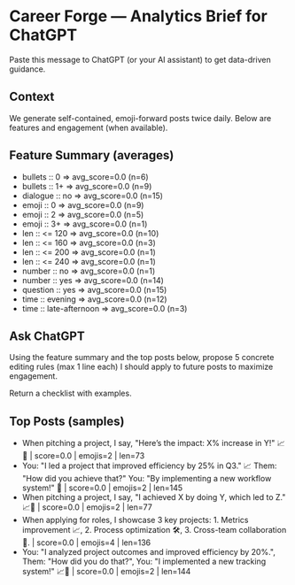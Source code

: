 # Career Forge — Analytics Brief for ChatGPT

Paste this message to ChatGPT (or your AI assistant) to get data-driven guidance.

## Context

We generate self-contained, emoji-forward posts twice daily. Below are features and engagement (when available).

## Feature Summary (averages)

- bullets :: 0 => avg_score=0.0 (n=6)
- bullets :: 1+ => avg_score=0.0 (n=9)
- dialogue :: no => avg_score=0.0 (n=15)
- emoji :: 0 => avg_score=0.0 (n=9)
- emoji :: 2 => avg_score=0.0 (n=5)
- emoji :: 3+ => avg_score=0.0 (n=1)
- len :: <= 120 => avg_score=0.0 (n=10)
- len :: <= 160 => avg_score=0.0 (n=3)
- len :: <= 200 => avg_score=0.0 (n=1)
- len :: <= 240 => avg_score=0.0 (n=1)
- number :: no => avg_score=0.0 (n=1)
- number :: yes => avg_score=0.0 (n=14)
- question :: yes => avg_score=0.0 (n=15)
- time :: evening => avg_score=0.0 (n=12)
- time :: late-afternoon => avg_score=0.0 (n=3)

## Ask ChatGPT

Using the feature summary and the top posts below, propose 5 concrete editing rules (max 1 line each) I should apply to future posts to maximize engagement.

Return a checklist with examples.


## Top Posts (samples)

- When pitching a project, I say, "Here’s the impact: X% increase in Y!" 📈💼  | score=0.0 | emojis=2 | len=73
- You: "I led a project that improved efficiency by 25% in Q3." 📈 Them: "How did you achieve that?" You: "By implementing a new workflow system!" 🚀  | score=0.0 | emojis=2 | len=145
- When pitching a project, I say, "I achieved X by doing Y, which led to Z." 📈🤝  | score=0.0 | emojis=2 | len=77
- When applying for roles, I showcase 3 key projects: 1. Metrics improvement 📈, 2. Process optimization 🛠️, 3. Cross-team collaboration 🤝.  | score=0.0 | emojis=4 | len=136
- You: "I analyzed project outcomes and improved efficiency by 20%.", Them: "How did you do that?", You: "I implemented a new tracking system!" 📈💼  | score=0.0 | emojis=2 | len=144